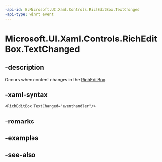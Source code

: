 ```yaml
---
-api-id: E:Microsoft.UI.Xaml.Controls.RichEditBox.TextChanged
-api-type: winrt event
---
```


<!-- Event syntax
public event Windows.UI.Xaml.RoutedEventHandler TextChanged
-->

# Microsoft.UI.Xaml.Controls.RichEditBox.TextChanged

## -description
Occurs when content changes in the [RichEditBox](richeditbox.md).

## -xaml-syntax
```xaml
<RichEditBox TextChanged="eventhandler"/>
```


## -remarks

## -examples

## -see-also
